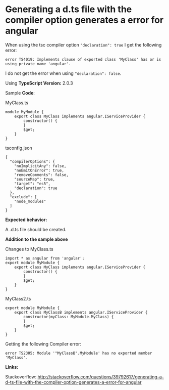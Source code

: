 ﻿# Generating a d.ts file with the compiler option generates a error for angular

When using the tsc compiler option `"declaration": true` I get the following error:

`error TS4019: Implements clause of exported class 'MyClass' has or is using private name 'angular'.`

I do not get the error when using `"declaration": false`.

Using **TypeScript Version:**  2.0.3

Sample **Code**:

MyClass.ts

    module MyModule {
        export class MyClass implements angular.IServiceProvider {
            constructor() {
            }
            $get;
        }
    }

tsconfig.json

    {
      "compilerOptions": {
        "noImplicitAny": false,
        "noEmitOnError": true,
        "removeComments": false,
        "sourceMap": true,
        "target": "es5",
        "declaration": true
      },
      "exclude": [
        "node_modules"
      ]
    }

**Expected behavior:**

A .d.ts file should be created.

**Addition to the sample above**

Changes to MyClass.ts

    import * as angular from 'angular';
    export module MyModule {
        export class MyClass implements angular.IServiceProvider {
            constructor() {
            }
            $get;
        }
    }

MyClass2.ts

    export module MyModule {
        export class MyClassB implements angular.IServiceProvider {
            constructor(myClass: MyModule.MyClass) {
            }
            $get;
        }
    }

Getting the following Compiler error: 

`error TS2305: Module '"MyClassB".MyModule' has no exported member 'MyClass'.`

**Links:**

Stackoverflow: <http://stackoverflow.com/questions/39792617/generating-a-d-ts-file-with-the-compiler-option-generates-a-error-for-angular>
